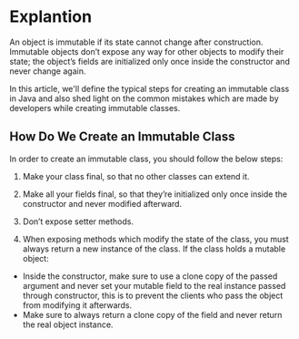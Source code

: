 # Explantion

An object is immutable if its state cannot change after construction. Immutable objects don’t expose any way for other objects to modify their state; the object’s fields are initialized only once inside the constructor and never change again.

In this article, we'll define the typical steps for creating an immutable class in Java and also shed light on the common mistakes which are made by developers while creating immutable classes.

## How Do We Create an Immutable Class
In order to create an immutable class, you should follow the below steps:

1. Make your class final, so that no other classes can extend it.

2. Make all your fields final, so that they’re initialized only once inside the constructor and never modified afterward.
3. Don’t expose setter methods.
4. When exposing methods which modify the state of the class, you must always return a new instance of the class.
If the class holds a mutable object:
* Inside the constructor, make sure to use a clone copy of the passed argument and never set your mutable field to the real instance passed through constructor, this is to prevent the clients who pass the object from modifying it afterwards.
* Make sure to always return a clone copy of the field and never return the real object instance.
